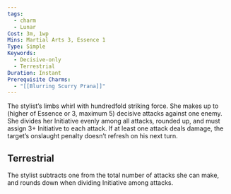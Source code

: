 ```yaml
---
tags:
  - charm
  - Lunar
Cost: 3m, 1wp
Mins: Martial Arts 3, Essence 1
Type: Simple
Keywords:
  - Decisive-only
  - Terrestrial
Duration: Instant
Prerequisite Charms:
  - "[[Blurring Scurry Prana]]"
---
```

The stylist’s limbs whirl with hundredfold striking force. She makes up to (higher of Essence or 3, maximum 5) decisive attacks against one enemy. She divides her Initiative evenly among all attacks, rounded up, and must assign 3+ Initiative to each attack. If at least one attack deals damage, the target’s onslaught penalty doesn’t refresh on his next turn. 
## Terrestrial

The stylist subtracts one from the total number of attacks she can make, and rounds down when dividing Initiative among attacks.